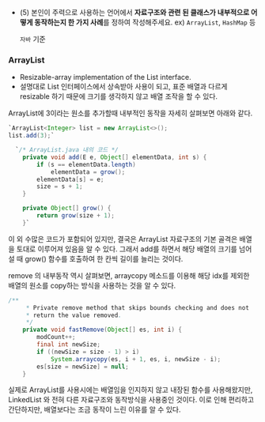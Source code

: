 - (5) 본인이 주력으로 사용하는 언어에서 **자료구조와 관련 된 클래스가 내부적으로 어떻게 동작하는지 한 가지 사례**를 정하여 작성해주세요. ex) `ArrayList`, `HashMap` 등
    
    `자바` 기준

### ArrayList

- Resizable-array implementation of the List interface.
- 설명대로 List 인터페이스에서 상속받아 사용이 되고, 표준 배열과 다르게 resizable 하기 때문에 크기를 생각하지 않고 배열 조작을 할 수 있다.

ArrayList에 3이라는 원소를 추가할때 내부적인 동작을 자세히 살펴보면 아래와 같다.

```java
`ArrayList<Integer> list = new ArrayList<>();
list.add(3);`

  `/* ArrayList.java 내의 코드 */
    private void add(E e, Object[] elementData, int s) {
        if (s == elementData.length)
            elementData = grow();
        elementData[s] = e;
        size = s + 1;
    }

    private Object[] grow() {
        return grow(size + 1);
    }`
```

이 외 수많은 코드가 포함되어 있지만, 결국은 ArrayList 자료구조의 기본 골격은 배열을 토대로 이루어져 있음을 알 수 있다. 그래서 add를 하면서 해당 배열의 크기를 넘어설 때 grow() 함수를 호출하여 한 칸씩 길이를 늘리는 것이다.

remove 의 내부동작 역시 살펴보면, arraycopy 메소드를 이용해 해당 idx를 제외한 배열의 원소를 copy하는 방식을 사용하는 것을 알 수 있다.

```java
/**
     * Private remove method that skips bounds checking and does not
     * return the value removed.
     */
    private void fastRemove(Object[] es, int i) {
        modCount++;
        final int newSize;
        if ((newSize = size - 1) > i)
            System.arraycopy(es, i + 1, es, i, newSize - i);
        es[size = newSize] = null;
    }
```

실제로 ArrayList를 사용시에는 배열임을 인지하지 않고 내장된 함수를 사용해왔지만, LinkedList 와 전혀 다른 자료구조와 동작방식을 사용중인 것이다. 이로 인해 편리하고 간단하지만, 배열보다는 조금 동작이 느린 이유를 알 수 있다.
